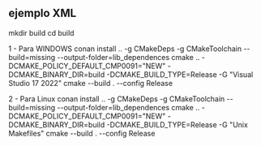 ## ejemplo XML
mkdir build
cd build

1 - Para WINDOWS
conan install .. -g CMakeDeps -g CMakeToolchain --build=missing --output-folder=lib_dependences
cmake .. -DCMAKE_POLICY_DEFAULT_CMP0091="NEW" -DCMAKE_BINARY_DIR=build -DCMAKE_BUILD_TYPE=Release -G "Visual Studio 17 2022"
cmake --build . --config Release

2 - Para Linux
conan install .. -g CMakeDeps -g CMakeToolchain --build=missing --output-folder=lib_dependences
cmake .. -DCMAKE_POLICY_DEFAULT_CMP0091="NEW" -DCMAKE_BINARY_DIR=build -DCMAKE_BUILD_TYPE=Release -G "Unix Makefiles"
cmake --build . --config Release